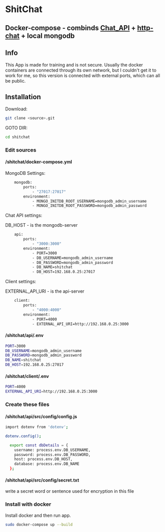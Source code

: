 # ShitChat

## Docker-compose - combinds [Chat_API](https://github.com/InternetKungen/chat-API_v1) + [http-chat](https://github.com/InternetKungen/chat-API-http-chat) + local mongodb

## Info

This App is made for training and is not secure. Usually the docker containers are connected through its own network, but I couldn't get it to work for me, so this version is connected with external ports, which can all be public.

## Installation

Download:

```bash
git clone <source>.git
```

GOTO DIR:

```bash
cd shitchat
```

### Edit sources

#### /shitchat/docker-compose.yml

MongoDB Settings:

```bash
    mongodb:
        ports:
            - "27017:27017"
        environment:
            - MONGO_INITDB_ROOT_USERNAME=mongodb_admin_username
            - MONGO_INITDB_ROOT_PASSWORD=mongodb_admin_password
```

Chat API settings:

DB_HOST - is the mongodb-server

```bash
    api:
        ports:
            - "3000:3000"
        environment:
            - PORT=3000
            - DB_USERNAME=mongodb_admin_username
            - DB_PASSWORD=mongodb_admin_password
            - DB_NAME=shitchat
            - DB_HOST=192.168.0.25:27017
```

Client settings:

EXTERNAL_API_URI - is the api-server

```bash
    client:
        ports:
            - "4000:4000"
        environment:
            - PORT=4000
            - EXTERNAL_API_URI=http://192.168.0.25:3000
```

#### /shitchat/api/.env

```bash
PORT=3000
DB_USERNAME=mongodb_admin_username
DB_PASSWORD=mongodb_admin_password
DB_NAME=shitchat
DB_HOST=192.168.0.25:27017
```

#### /shitchat/client/.env

```bash
PORT=4000
EXTERNAL_API_URI=http://192.168.0.25:3000
```

### Create these files

#### /shitchat/api/src/config/config.js

```bash
import dotenv from 'dotenv';

dotenv.config();

  export const dbDetails = {
    username: process.env.DB_USERNAME,
    password: process.env.DB_PASSWORD,
    host: process.env.DB_HOST,
    database: process.env.DB_NAME
  };
```

#### /shitchat/api/src/config/secret.txt

write a secret word or sentence used for encryption in this file

### Install with docker

Install docker and then run app.

```bash
sudo docker-compose up --build
```
